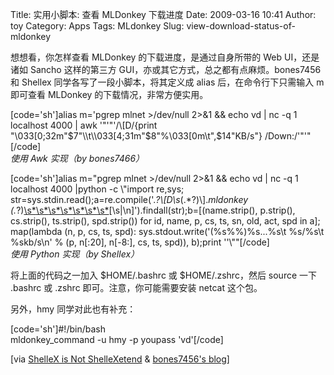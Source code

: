 Title: 实用小脚本: 查看 MLDonkey 下载进度
Date: 2009-03-16 10:41
Author: toy
Category: Apps
Tags: MLdonkey
Slug: view-download-status-of-mldonkey

想想看，你怎样查看 MLDonkey 的下载进度，是通过自身所带的 Web
UI，还是诸如 Sancho 这样的第三方
GUI，亦或其它方式，总之都有点麻烦。bones7456 和 Shellex
同学各写了一段小脚本，将其定义成 alias 后，在命令行下只需输入 m 即可查看
MLDonkey 的下载情况，非常方便实用。

[code='sh']alias m='pgrep mlnet >/dev/null 2>&1 && echo vd | nc -q 1
localhost 4000 | awk '"'"'/\\[D/{print
"\\033[0;32m"$7"\\t\\033[4;31m"$8"%\\033[0m\\t",$14"KB/s"}
/Down:/'"'"[/code]  
*使用 Awk 实现（by bones7466）*

[code='sh']alias m="pgrep mlnet >/dev/null 2>&1 && echo vd | nc -q 1
localhost 4000 |python -c \\"import re,sys;
str=sys.stdin.read();a=re.compile('.*?\\[D\\s*(.*?)\\].*mldonkey
(.*?)[\\s*](\\d.*?)[\\s*](\\d.*?)[\\s*](\\d.*?)[\\s*](\\d.*?)[\\s*](\\d.*?)[\\s*](\\d.*?)[\\s*]([\\d|-].*?)[\\s|\\n]').findall(str);b=[(name.strip(),
p.strip(), cs.strip(), ts.strip(), spd.strip()) for id, name, p, cs, ts,
sn, old, act, spd in a]; map(lambda (n, p, cs, ts, spd):
sys.stdout.write('(%s%%)%s...%s\\t %s/%s\\t %skb/s\\n' % (p, n[:20],
n[-8:], cs, ts, spd)), b);print ''\\""[/code]  
*使用 Python 实现（by Shellex）*

将上面的代码之一加入 $HOME/.bashrc 或 $HOME/.zshrc，然后 source 一下
.bashrc 或 .zshrc 即可。注意，你可能需要安装 netcat 这个包。

另外，hmy 同学对此也有补充：

[code='sh']#!/bin/bash  
mldonkey\_command -u hmy -p youpass 'vd'[/code]

[via [ShelleX is Not
ShelleXetend](http://www.sxnsx.com/a-bash-script-to-view-download-status-of-mldonkey/)
& [bones7456's blog](http://li2z.cn/2009/01/15/mldonkey_/)]
